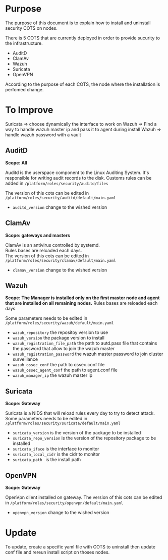 # Purpose
The purpose of this document is to explain how to install and uninstall 
security COTS on nodes.

There is 5 COTS that are currently deployed in order to provide sucurity to the 
infrastructure. 

- AuditD
- ClamAv
- Wazuh
- Suricata
- OpenVPN

According to the purpose of each COTS, the node where the installation is perfomed change.

# To Improve
Suricata => choose dynamically the interface to work on 
Wazuh => Find a way to handle wazuh master ip and pass it to agent during install
Wazuh => handle wazuh password with a vault 

## AuditD
**Scope: All**

Auditd is the userspace component to the Linux Auditing System. It's responsible for writing audit records to the disk.
Customs rules can be added in ```/platform/roles/security/auditd/files```

The version of this cots can be edited in ```/platform/roles/security/auditd/default/main.yaml``` 
-  ```auditd_version``` change to the wished version 

## ClamAv
**Scope: gateways and masters**

ClamAv is an antivirus controlled by systemd.  
Rules bases are reloaded each days.  
The version of this cots can be edited in ```/platform/roles/security/clamav/default/main.yaml``` 
-  ```clamav_version``` change to the wished version 

## Wazuh
**Scope: The Manager is installed only on the first master node and agent that are installed on all remaining nodes.**
Rules bases are reloaded each days. 

Some parameters needs to be edited in ```/platform/roles/security/wazuh/default/main.yaml``` 
- ```wazuh_repository``` the repositoy version to use
- ```wazuh_version``` the package version to install 
- ```wazuh_registration_file_path``` the path to autd.pass file that contains the password that allow to join the wazuh master
- ```wazuh_registration_password``` the wazuh master password to join cluster surveillance
- ```wazuh_ossec_conf``` the path to ossec.conf file
- ```wazuh_ossec_agent_conf```  the path to agent.conf file 
- ```wazuh_manager_ip``` the wazuh master ip

## Suricata
**Scope: Gateway**

Suricata is a NIDS that will reload rules every day to try to detect attack. 
Some parameters needs to be edited in ```/platform/roles/security/suricata/default/main.yaml``` 

- ```suricata_version``` is the version of the package to be installed
- ```suricata_repo_version``` is the version of the repository package to be installed
- ```suricata_iface``` is the interface to monitor
- ```suricata_local_cidr``` is the cidr to monitor
- ```suricata_path ``` is the install path

## OpenVPN 
**Scope: Gateway**

OpenVpn client installed on gateway.
The version of this cots can be edited in ```/platform/roles/security/openvpn/default/main.yaml``` 
-  ```openvpn_version``` change to the wished version 

# Update
To update, create a specific yaml file with COTS to uninstall
then update conf file and rereun install script on thoses nodes. 
